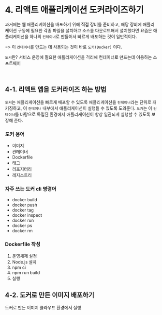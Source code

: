 # 4. 리액트 애플리케이션 도커라이즈하기

과거에는 웹 애플리케이션을 배포하기 위해 직접 장비를 준비하고, 해당 장비에 애플리케이션 구동에 필요한 각종 파일을 설치하고 소스를 다운로드해서 설치했다면 요즘은 애플리케이션을 하나의 `컨테이너`로 만들어서 빠르게 배포하는 것이 일반적이다.

=> 이 `컨테이너`를 만드는 데 사용되는 것이 바로 `도커(Docker)` 이다.

`도커`란?
서비스 운영에 필요한 애플리케이션을 격리해 컨테이너로 만드는데 이용하는 소프트웨어

<br>

## 4-1. 리액트 앱을 도커라이즈 하는 방법

`도커`는 애플리케이션을 빠르게 배포할 수 있도록 애플리케이션을 `컨테이너`라는 단위로 패키징하고, 이 `컨테이너` 내부에서 애플리케이션이 실행될 수 있도록 도와준다. `도커`는 이 `컨테이너`를 바탕으로 독립된 환경에서 애플리케이션이 항상 일관되게 실행할 수 있도록 보장해 준다.

### 도커 용어

- 이미지
- 컨테이너
- Dockerfile
- 태그
- 리포지터리
- 레지스트리

### 자주 쓰는 도커 cli 명령어

- docker build
- docker push
- docker tag
- docker inspect
- docker run
- docker ps
- docker rm

### Dockerfile 작성

1. 운영체제 설정
2. Node.js 설치
3. npm ci
4. npm run build
5. 실행

## 4-2. 도커로 만든 이미지 배포하기

도커로 만든 이미지 클라우드 환경에서 실행
